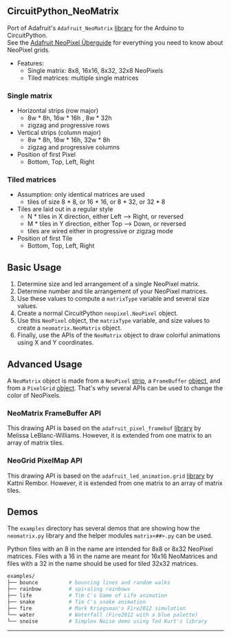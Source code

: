 ## CircuitPython_NeoMatrix

Port of Adafruit's `Adafruit_NeoMatrix` [library][ada01] for the Arduino to CircuitPython.  
See the [Adafruit NeoPixel Überguide][ada02] for everything you need to know about NeoPixel grids.

- Features:
  - Single matrix: 8x8, 16x16, 8x32, 32x8 NeoPixels
  - Tiled matrices: multiple single matrices

### Single matrix
- Horizontal strips (row major)
  - 8w * 8h, 16w * 16h , 8w * 32h
  - zigzag and progressive rows
- Vertical strips (column major)
  - 8w * 8h, 16w * 16h, 32w * 8h
  - zigzag and progressive columns
- Position of first Pixel
  - Bottom, Top, Left, Right

### Tiled matrices
- Assumption: only identical matrices are used
  - tiles of size 8 * 8, or 16 * 16, or 8 * 32, or 32 * 8
- Tiles are laid out in a regular style
  - N * tiles in X direction, either Left --> Right, or reversed
  - M * tiles in Y direction, either Top --> Down, or reversed
  - tiles are wired either in progressive or zigzag mode
- Position of first Tile
  - Bottom, Top, Left, Right


## Basic Usage
1. Determine size and led arrangement of a single NeoPixel matrix.
2. Determine number and tile arrangement of your NeoPixel matrices.
3. Use these values to compute a `matrixType` variable and several size values.
4. Create a normal CircuitPython `neopixel.NeoPixel` object.
5. Use this `NeoPixel` object, the `matrixType` variable, and size values to create a `neomatrix.NeoMatrix` object.
6. Finally, use the APIs of the `NeoMatrix` object to draw colorful animations using X and Y coordinates.


## Advanced Usage
A `NeoMatrix` object is made from a `NeoPixel` [strip][ada03], a `FrameBuffer` [object][ada04],
and from a `PixelGrid` [object][ada08]. That's why several APIs can be used to change the color of NeoPixels.

### NeoMatrix FrameBuffer API
This drawing API is based on the `adafruit_pixel_framebuf` [library][ada06] by Melissa LeBlanc-Williams.
However, it is extended from one matrix to an array of matrix tiles.

### NeoGrid PixelMap API
This drawing API is based on the `adafruit_led_animation.grid` [library][ada08] by Kattni Rembor.
However, it is extended from one matrix to an array of matrix tiles.


## Demos

The `examples` directory has several demos that are showing how the
`neomatrix.py` library and the helper modules `matrix<##>.py` can be used.

Python files with an 8 in the name are intended for 8x8 or 8x32 NeoPixel matrices.
Files with a 16 in the name are meant for 16x16 NeoMatrices and 
files with a 32 in the name should be used for tiled 32x32 matrices.

``` bash
examples/
├── bounce          # bouncing lines and random walks
├── rainbow         # spiraling rainbows
├── life            # Tim C's Game of Life animation
├── snake           # Tim C's snake animation
├── fire            # Mark Kriegsman's Fire2012 simulation
└── water           # Waterfall (Fire2012 with a blue palette)
└── snoise          # Simplex Noise demo using Tod Kurt's library
```

---

[ada01]: https://github.com/adafruit/Adafruit_NeoMatrix
[ada02]: https://learn.adafruit.com/adafruit-neopixel-uberguide/neomatrix-library

[ada03]: https://github.com/adafruit/Adafruit_CircuitPython_NeoPixel
[ada04]: https://github.com/adafruit/Adafruit_CircuitPython_framebuf
[ada05]: https://github.com/adafruit/Adafruit_CircuitPython_PixelMap

[ada06]: https://github.com/adafruit/Adafruit_CircuitPython_Pixel_Framebuf
[ada07]: https://github.com/adafruit/Adafruit_CircuitPython_LED_Animation
[ada08]: https://github.com/adafruit/Adafruit_CircuitPython_LED_Animation/blob/main/adafruit_led_animation/grid.py
[ada09]: https://github.com/adafruit/Adafruit_CircuitPython_LED_Animation/blob/main/adafruit_led_animation/helper.py

